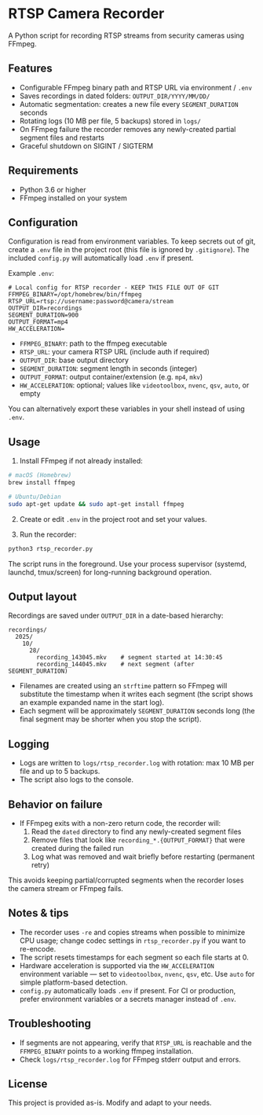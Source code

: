 # RTSP Camera Recorder

A Python script for recording RTSP streams from security cameras using FFmpeg.

## Features

- Configurable FFmpeg binary path and RTSP URL via environment / `.env`
- Saves recordings in dated folders: `OUTPUT_DIR/YYYY/MM/DD/`
- Automatic segmentation: creates a new file every `SEGMENT_DURATION` seconds
- Rotating logs (10 MB per file, 5 backups) stored in `logs/`
- On FFmpeg failure the recorder removes any newly-created partial segment files and restarts
- Graceful shutdown on SIGINT / SIGTERM

## Requirements

- Python 3.6 or higher
- FFmpeg installed on your system

## Configuration

Configuration is read from environment variables. To keep secrets out of git,
create a `.env` file in the project root (this file is ignored by `.gitignore`).
The included `config.py` will automatically load `.env` if present.

Example `.env`:

```
# Local config for RTSP recorder - KEEP THIS FILE OUT OF GIT
FFMPEG_BINARY=/opt/homebrew/bin/ffmpeg
RTSP_URL=rtsp://username:password@camera/stream
OUTPUT_DIR=recordings
SEGMENT_DURATION=900
OUTPUT_FORMAT=mp4
HW_ACCELERATION=
```

- `FFMPEG_BINARY`: path to the ffmpeg executable
- `RTSP_URL`: your camera RTSP URL (include auth if required)
- `OUTPUT_DIR`: base output directory
- `SEGMENT_DURATION`: segment length in seconds (integer)
- `OUTPUT_FORMAT`: output container/extension (e.g. `mp4`, `mkv`)
- `HW_ACCELERATION`: optional; values like `videotoolbox`, `nvenc`, `qsv`, `auto`, or empty

You can alternatively export these variables in your shell instead of using
`.env`.

## Usage

1. Install FFmpeg if not already installed:

```bash
# macOS (Homebrew)
brew install ffmpeg

# Ubuntu/Debian
sudo apt-get update && sudo apt-get install ffmpeg
```

2. Create or edit `.env` in the project root and set your values.

3. Run the recorder:

```bash
python3 rtsp_recorder.py
```

The script runs in the foreground. Use your process supervisor (systemd,
launchd, tmux/screen) for long-running background operation.

## Output layout

Recordings are saved under `OUTPUT_DIR` in a date-based hierarchy:

```
recordings/
  2025/
    10/
      28/
        recording_143045.mkv    # segment started at 14:30:45
        recording_144045.mkv    # next segment (after SEGMENT_DURATION)
```

- Filenames are created using an `strftime` pattern so FFmpeg will substitute
  the timestamp when it writes each segment (the script shows an example
  expanded name in the start log).
- Each segment will be approximately `SEGMENT_DURATION` seconds long (the
  final segment may be shorter when you stop the script).

## Logging

- Logs are written to `logs/rtsp_recorder.log` with rotation: max 10 MB per
  file and up to 5 backups.
- The script also logs to the console.

## Behavior on failure

- If FFmpeg exits with a non-zero return code, the recorder will:
  1. Read the `dated` directory to find any newly-created segment files
  2. Remove files that look like `recording_*.{OUTPUT_FORMAT}` that were
     created during the failed run
  3. Log what was removed and wait briefly before restarting (permanent retry)

This avoids keeping partial/corrupted segments when the recorder loses the
camera stream or FFmpeg fails.

## Notes & tips

- The recorder uses `-re` and copies streams when possible to minimize CPU
  usage; change codec settings in `rtsp_recorder.py` if you want to re-encode.
- The script resets timestamps for each segment so each file starts at 0.
- Hardware acceleration is supported via the `HW_ACCELERATION` environment
  variable — set to `videotoolbox`, `nvenc`, `qsv`, etc. Use `auto` for
  simple platform-based detection.
- `config.py` automatically loads `.env` if present. For CI or production,
  prefer environment variables or a secrets manager instead of `.env`.

## Troubleshooting

- If segments are not appearing, verify that `RTSP_URL` is reachable and the
  `FFMPEG_BINARY` points to a working ffmpeg installation.
- Check `logs/rtsp_recorder.log` for FFmpeg stderr output and errors.

## License

This project is provided as-is. Modify and adapt to your needs.